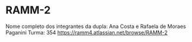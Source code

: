 # RAMM-2
Nome completo dos integrantes da dupla: Ana Costa e Rafaela de Moraes Paganini
Turma: 354
https://ramm4.atlassian.net/browse/RAMM-2
